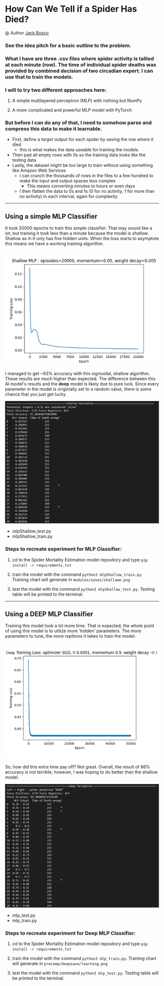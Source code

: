 # How Can We Tell if a Spider Has Died?

@ Author [Jack Bosco](https://GitHub.com/JackBosco)

### See the idea pitch for a basic outline to the problem. 

### What I have are three .csv files where spider activity is tallied at each minute (row). The time of individual spider deaths  was provided by combined decision of two circadian expert. I can use that to __train__ the models.

### I will to try two different approaches here:

1. A simple multilayered perceptron (MLP) with nothing but NumPy

2. A more complicated and powerful MLP model with PyTorch

### But before I can do any of that, I need to somehow parse and __compress__ this data to make it learnable.

* First, define a *target* output for each spider by saving the row where it died
  * this is what makes the data useable for training the models
* Then pad all empty rows with 0s so the training data *looks like* the testing data
* Lastly, the dataset might be too large to train without using something like Amazon Web Services
  * I can crunch the thousands of rows in the files to a few hundred to make the input and output spaces less complex
    * This means converting minutes to hours or even days
  * I then flatten the data to 0s and 1s (0 for no activity, 1 for more than no activity) in each interval, again for complexity

-----

## Using a simple MLP Classifier

It took 20000 epochs to train this simple classifier. That may sound like a lot, but training it took less than a minute because the model is *shallow*. Shallow as in it only has five hidden units. When the loss starts to asymptote this means we have a working training algorithm.

![plot](./charts/shallow.png)

I managed to get ~93% accuracy with this sigmoidal, shallow algorithm. These results are much higher than expected. 
The difference between this AI model's results and the __deep__ model is likely due to pure luck. 
Since every parameter in the model is originially set to a random value, there is some chance that you just get lucky. 

![plot](./charts/shallowChart.png)

* mlpShallow_test.py
* mlpShallow_train.py

### Steps to recreate experiment for MLP Classifier:

1. cd to the Spider Mortality Estimation model repository and type `pip install -r requirements.txt`

2. train the model with the command `python3 mlpShallow_train.py`. Training chart will generate in `modules/saves/shallowe.png`

3. test the model with the command `python3 mlpShallow_test.py`. Testing table will be printed to the terminal.

----

## Using a DEEP MLP Classifier

Training this model took a lot more time. That is expected; the whole point of using this model is to utilize more 'hidden' parameters. The more parameters to tune, the more repitions it takes to train the model.

![plot](./charts/learning.png)

So, how did this extra time pay off? Not great. Overall, the result of 86% accuracy is not terrible; however, I was hoping to do better than the shallow model. 

![plot](./charts/deepChart.png)

* mlp_test.py
* mlp_train.py

### Steps to recreate experiment for Deep MLP Classifier:

1. cd to the Spider Mortality Estimation model repository and type `pip install -r requirements.txt`

2. train the model with the command `python3 mlp_train.py`. Training chart will generate in `precomp/deepsave/learning.png`

3. test the model with the command `python3 mlp_test.py`. Testing table will be printed to the terminal.